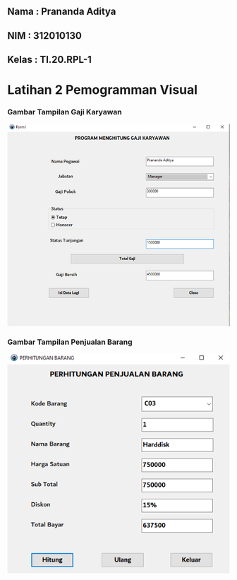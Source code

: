 ## Nama     : Prananda Aditya
## NIM      : 312010130
## Kelas    : TI.20.RPL-1

# Latihan 2 Pemogramman Visual

### Gambar Tampilan Gaji Karyawan
![gambar](Gambar/2023-10-31%20(2).png)

### Gambar Tampilan Penjualan Barang
![gambar](gambar/2023-10-31.png)